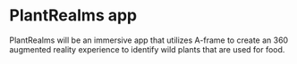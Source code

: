 # PlantRealms app

PlantRealms will be an immersive app that utilizes A-frame to create an 360 augmented reality experience to identify wild plants that are used for food.   
